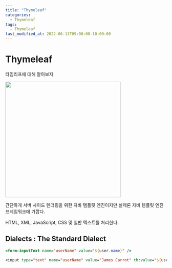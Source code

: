 ```yaml
---
title: "Thymeleaf"
categories:
  - Thymeleaf
tags:
  - Thymeleaf
last_modified_at: 2022-06-13T09:00:00-10:00:00
---
```


# Thymeleaf

타임리프에 대해 알아보자

<img src="/assets/images/jjal/sungmo(1).png" width="360" >

간단하게 서버 사이드 렌더링을 위한 자바 템플릿 엔진이지만 실제론 자바 템플릿 엔진 프레임워크에 가깝다.

HTML, XML, JavaScript, CSS 및 일반 텍스트를 처리한다.

## Dialects : The Standard Dialect

```jsp
<form:inputText name="userName" value="${user.name}" />
```

```jsp
<input type="text" name="userName" value="James Carrot" th:value="${user.name}" />
```
